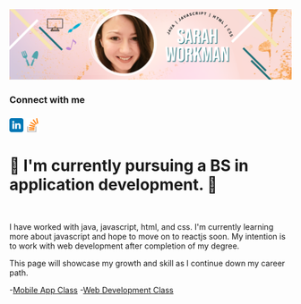<!--
**Sarah-Workman/Sarah-Workman** is a ✨ _special_ ✨ repository because its `README.md` (this file) appears on your GitHub profile.

Here are some ideas to get you started:

- 🔭 I’m currently working on ...
- 🌱 I’m currently learning ...
- 👯 I’m looking to collaborate on ...
- 🤔 I’m looking for help with ...
- 💬 Ask me about ...
- 📫 How to reach me: ...
- 😄 Pronouns: ...
- ⚡ Fun fact: ...
-->
<style>
    <link rel="stylesheet" href="style.css">
</style>
<div id="header" align="center">
<img src="headerImage.png" >

</div>
<div id="body">
<div id="connectionCard">
<h3 id="heading1" > Connect with me <h3>
<span><a href="https://linkedin.com/in/sarah-workman-239588184"><img src="linkedin.svg" width="5%" height="5%"></a></span>
<span><a href="https://stackoverflow.com/users/14133733/sarah-workman"><img src="stackoverflow.png" width="5%" height="5%" ></a></span>
</div>

<H1> 🌱 I'm currently pursuing a BS in application development. 🌱 </h1>
<br>
<p> I have worked with java, javascript, html, and css. I'm currently learning more about javascript and hope to move on to reactjs soon. My intention is to work with web development after completion of my degree. </p>
    
   

 <p> This page will showcase my growth and skill as I continue down my career path.</p>
    
 -[Mobile App Class](https://github.com/Sarah-Workman/ITC-366-HW)
 -[Web Development Class](https://github.com/Sarah-Workman/ITC370-Web-Dev)
</div>
